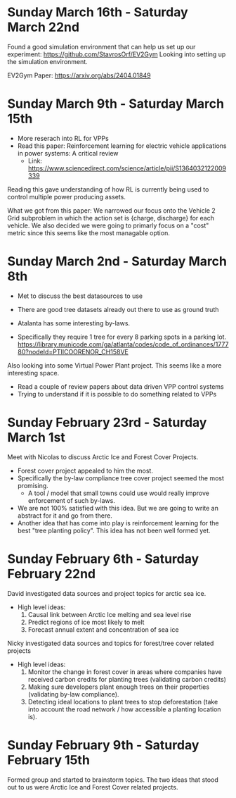 # Sunday March 16th - Saturday March 22nd

Found a good simulation environment that can help us set up our experiment: https://github.com/StavrosOrf/EV2Gym
Looking into setting up the simulation environment.

EV2Gym Paper: https://arxiv.org/abs/2404.01849


# Sunday March 9th - Saturday March 15th

- More reserach into RL for VPPs
- Read this paper: Reinforcement learning for electric vehicle applications in power systems: A critical review
    - Link: https://www.sciencedirect.com/science/article/pii/S1364032122009339

Reading this gave understanding of how RL is currently being used to control multiple power producing assets. 

What we got from this paper: We narrowed our focus onto the Vehicle 2 Grid subproblem in which the action set is {charge, discharge} for each vehicle. 
We also decided we were going to primarly focus on a "cost" metric since this seems like the most managable option. 

# Sunday March 2nd - Saturday March 8th
- Met to discuss the best datasources to use
- There are good tree datasets already out there to use as ground truth

- Atalanta has some interesting by-laws. 
- Specifically they require 1 tree for every 8 parking spots in a parking lot.
https://library.municode.com/ga/atlanta/codes/code_of_ordinances/177780?nodeId=PTIICOORENOR_CH158VE


Also looking into some Virtual Power Plant project. This seems like a more interesting space.
- Read a couple of review papers about data driven VPP control systems
- Trying to understand if it is possible to do something related to VPPs

# Sunday February 23rd - Saturday March 1st

Meet with Nicolas to discuss Arctic Ice and Forest Cover Projects. 
- Forest cover project appealed to him the most.
- Specifically the by-law compliance tree cover project seemed the most promising.
    - A tool / model that small towns could use would really improve enforcement of such by-laws. 
- We are not 100% satisfied with this idea. But we are going to write an abstract for it and go from there. 
- Another idea that has come into play is reinforcement learning for the best "tree planting policy". This idea has not been well formed yet.

# Sunday February 6th - Saturday February 22nd
David investigated data sources and project topics for arctic sea ice.
- High level ideas: 
    1. Causal link between Arctic Ice melting and sea level rise
    2. Predict regions of ice most likely to melt
    3. Forecast annual extent and concentration of sea ice 

Nicky investigated data sources and topics for forest/tree cover related projects
- High level ideas: 
    1. Monitor the change in forest cover in areas where companies have received carbon credits for planting trees (validating carbon credits)
    2. Making sure developers plant enough trees on their properties (validating by-law compliance).
    3. Detecting ideal locations to plant trees to stop deforestation (take into account the road network / how accessible a planting location is). 



# Sunday February 9th - Saturday February 15th
Formed group and started to brainstorm topics. The two ideas that stood out to us were Arctic Ice and Forest Cover related projects.